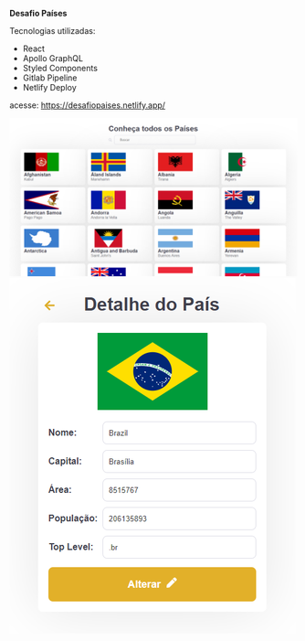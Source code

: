 **Desafio Países**

Tecnologias utilizadas:
- React
- Apollo GraphQL
- Styled Components
- Gitlab Pipeline
- Netlify Deploy

acesse: https://desafiopaises.netlify.app/

![](public/home.png)
![](public/detail.png)
